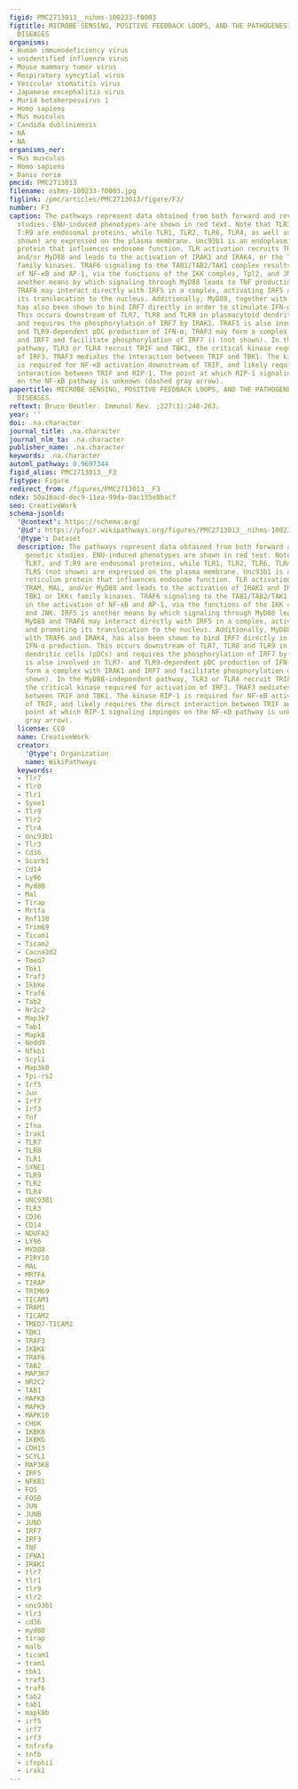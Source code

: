 ```yaml
---
figid: PMC2713013__nihms-100233-f0003
figtitle: MICROBE SENSING, POSITIVE FEEDBACK LOOPS, AND THE PATHOGENESIS OF INFLAMMATORY
  DISEASES
organisms:
- Human immunodeficiency virus
- unidentified influenza virus
- Mouse mammary tumor virus
- Respiratory syncytial virus
- Vesicular stomatitis virus
- Japanese encephalitis virus
- Murid betaherpesvirus 1
- Homo sapiens
- Mus musculus
- Candida dubliniensis
- NA
- NA
organisms_ner:
- Mus musculus
- Homo sapiens
- Danio rerio
pmcid: PMC2713013
filename: nihms-100233-f0003.jpg
figlink: /pmc/articles/PMC2713013/figure/F3/
number: F3
caption: The pathways represent data obtained from both forward and reverse genetic
  studies. ENU-induced phenotypes are shown in red text. Note that TLR3, TLR7, and
  T:R9 are endosomal proteins, while TLR1, TLR2, TLR6, TLR4, as well as TLR5 (not
  shown) are expressed on the plasma membrane. Unc93b1 is an endoplasmic reticulum
  protein that influences endosome function. TLR activation recruits TRIF, TRAM, MAL,
  and/or MyD88 and leads to the activation of IRAK1 and IRAK4, or the TBK1 or IKKι
  family kinases. TRAF6 signaling to the TAB1/TAB2/TAK1 complex results in the activation
  of NF-κB and AP-1, via the functions of the IKK complex, Tpl2, and JNK. IRF5 is
  another means by which signaling through MyD88 leads to TNF production. MyD88 and
  TRAF6 may interact directly with IRF5 in a complex, activating IRF5 and promoting
  its translocation to the nucleus. Additionally, MyD88, together with TRAF6 and IRAK4,
  has also been shown to bind IRF7 directly in order to stimulate IFN-α production.
  This occurs downstream of TLR7, TLR8 and TLR9 in plasmacytoid dendritic cells (pDCs)
  and requires the phosphorylation of IRF7 by IRAK1. TRAF3 is also involved in TLR7-
  and TLR9-dependent pDC production of IFN-α; TRAF3 may form a complex with IRAK1
  and IRF7 and facilitate phosphorylation of IRF7 () (not shown). In the MyD88-independent
  pathway, TLR3 or TLR4 recruit TRIF and TBK1, the critical kinase required for activation
  of IRF3. TRAF3 mediates the interaction between TRIF and TBK1. The kinase RIP-1
  is required for NF-κB activation downstream of TRIF, and likely requires the direct
  interaction between TRIF and RIP-1. The point at which RIP-1 signaling impinges
  on the NF-κB pathway is unknown (dashed gray arrow).
papertitle: MICROBE SENSING, POSITIVE FEEDBACK LOOPS, AND THE PATHOGENESIS OF INFLAMMATORY
  DISEASES.
reftext: Bruce Beutler. Immunol Rev. ;227(1):248-263.
year: ''
doi: .na.character
journal_title: .na.character
journal_nlm_ta: .na.character
publisher_name: .na.character
keywords: .na.character
automl_pathway: 0.9697344
figid_alias: PMC2713013__F3
figtype: Figure
redirect_from: /figures/PMC2713013__F3
ndex: 50a16acd-dec9-11ea-99da-0ac135e8bacf
seo: CreativeWork
schema-jsonld:
  '@context': https://schema.org/
  '@id': https://pfocr.wikipathways.org/figures/PMC2713013__nihms-100233-f0003.html
  '@type': Dataset
  description: The pathways represent data obtained from both forward and reverse
    genetic studies. ENU-induced phenotypes are shown in red text. Note that TLR3,
    TLR7, and T:R9 are endosomal proteins, while TLR1, TLR2, TLR6, TLR4, as well as
    TLR5 (not shown) are expressed on the plasma membrane. Unc93b1 is an endoplasmic
    reticulum protein that influences endosome function. TLR activation recruits TRIF,
    TRAM, MAL, and/or MyD88 and leads to the activation of IRAK1 and IRAK4, or the
    TBK1 or IKKι family kinases. TRAF6 signaling to the TAB1/TAB2/TAK1 complex results
    in the activation of NF-κB and AP-1, via the functions of the IKK complex, Tpl2,
    and JNK. IRF5 is another means by which signaling through MyD88 leads to TNF production.
    MyD88 and TRAF6 may interact directly with IRF5 in a complex, activating IRF5
    and promoting its translocation to the nucleus. Additionally, MyD88, together
    with TRAF6 and IRAK4, has also been shown to bind IRF7 directly in order to stimulate
    IFN-α production. This occurs downstream of TLR7, TLR8 and TLR9 in plasmacytoid
    dendritic cells (pDCs) and requires the phosphorylation of IRF7 by IRAK1. TRAF3
    is also involved in TLR7- and TLR9-dependent pDC production of IFN-α; TRAF3 may
    form a complex with IRAK1 and IRF7 and facilitate phosphorylation of IRF7 () (not
    shown). In the MyD88-independent pathway, TLR3 or TLR4 recruit TRIF and TBK1,
    the critical kinase required for activation of IRF3. TRAF3 mediates the interaction
    between TRIF and TBK1. The kinase RIP-1 is required for NF-κB activation downstream
    of TRIF, and likely requires the direct interaction between TRIF and RIP-1. The
    point at which RIP-1 signaling impinges on the NF-κB pathway is unknown (dashed
    gray arrow).
  license: CC0
  name: CreativeWork
  creator:
    '@type': Organization
    name: WikiPathways
  keywords:
  - Tlr7
  - Tlr8
  - Tlr1
  - Syne1
  - Tlr9
  - Tlr2
  - Tlr4
  - Unc93b1
  - Tlr3
  - Cd36
  - Scarb1
  - Cd14
  - Ly96
  - Myd88
  - Mal
  - Tirap
  - Mrtfa
  - Rnf138
  - Trim69
  - Ticam1
  - Ticam2
  - Cacna2d2
  - Tmed7
  - Tbk1
  - Traf3
  - Ikbke
  - Traf6
  - Tab2
  - Nr2c2
  - Map3k7
  - Tab1
  - Mapk8
  - Nedd9
  - Nfkb1
  - Scyl1
  - Map3k8
  - Tpi-rs2
  - Irf5
  - Jun
  - Irf7
  - Irf3
  - Tnf
  - Ifna
  - Irak1
  - TLR7
  - TLR8
  - TLR1
  - SYNE1
  - TLR9
  - TLR2
  - TLR4
  - UNC93B1
  - TLR3
  - CD36
  - CD14
  - NDUFA2
  - LY96
  - MYD88
  - P2RY10
  - MAL
  - MRTFA
  - TIRAP
  - TRIM69
  - TICAM1
  - TRAM1
  - TICAM2
  - TMED7-TICAM2
  - TBK1
  - TRAF3
  - IKBKE
  - TRAF6
  - TAB2
  - MAP3K7
  - NR2C2
  - TAB1
  - MAPK8
  - MAPK9
  - MAPK10
  - CHUK
  - IKBKB
  - IKBKG
  - CDH13
  - SCYL1
  - MAP3K8
  - IRF5
  - NFKB1
  - FOS
  - FOSB
  - JUN
  - JUNB
  - JUND
  - IRF7
  - IRF3
  - TNF
  - IFNA1
  - IRAK1
  - tlr7
  - tlr1
  - tlr9
  - tlr2
  - unc93b1
  - tlr3
  - cd36
  - myd88
  - tirap
  - malb
  - ticam1
  - tram1
  - tbk1
  - traf3
  - traf6
  - tab2
  - tab1
  - mapk8b
  - irf5
  - irf7
  - irf3
  - tnfrsfa
  - tnfb
  - ifnphi1
  - irak1
---
```

